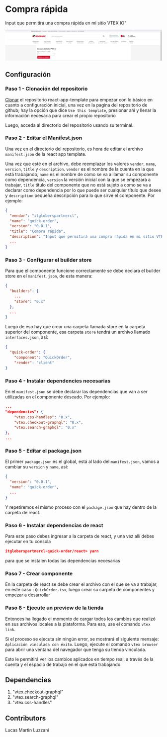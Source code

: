 # Compra rápida

Input que permitirá una compra rápida en mi sitio VTEX IO"

![image](../assets/img/quick-order.jpeg)

## Configuración

### Paso 1 - Clonación del repositorio

[Clonar](https://github.com/vtex-apps/react-app-template) el repositorio react-app-template para empezar con lo básico en cuanto a configuración inicial, una vez en la pagina del repositorio de github; hay la opción que dice `Use this template`, presionar ahí y llenar la información necesaria para crear el propio repositorio

Luego, acceda al directorio del repositorio usando su terminal.

### Paso 2 - Editar el Manifest.json

Una vez en el directorio del repositorio, es hora de editar el archivo `manifest.json` de la react app template.

Una vez que esté en el archivo, debe reemplazar los valores `vendor`, `name`, `version`, `title` y `description`. `vendor` es el nombre de la cuenta en la que está trabajando, `name` es el nombre de como se va a llamar su componente como dependencia, `version` la versión inicial con la que se empezará a trabajar, `title` título del componente que no está sujeto a como se va a declarar como dependencia por lo que puede ser cualquier título que desee y `description` pequeña descripción para lo que sirve el componente. Por ejemplo:

```json
{
  "vendor": "itgloberspartnercl",
  "name": "quick-order",
  "version": "0.0.1",
  "title": "Compra rápida",
  "description": "Input que permitirá una compra rápida en mi sitio VTEX IO",
  ...
}
```

### Paso 3 - Configurar el builder store

Para que el componente funcione correctamente se debe declara el builder store en el `manifest.json`, de esta manera:

```json
{
  "builders": {
    ...
    "store": "0.x"
  },
  ...
}
```

Luego de eso hay que crear una carpeta llamada store en la carpeta superior del componente, esa carpeta `store` tendrá un archivo llamado `interfaces.json`, así:

```json
{
  "quick-order": {                        
    "component": "QuickOrder",           
    "render": "client"                   
}
```

### Paso 4 - Instalar dependencies necesarias

En el `manifest.json` se debe declarar las dependencias que van a ser utilizadas en el componente deseado. Por ejemplo:

```json
...
"dependencies": {
    "vtex.css-handles": "0.x",
    "vtex.checkout-graphql": "0.x",
    "vtex.search-graphql": "0.x"
},
...
```

### Paso 5 - Editar el package.json

El primer `package.json` es el global, está al lado del `manifest.json`, vamos a cambiar su `version` y `name`, así:

```json
{
  "version": "0.0.1",
  "name": "quick-order",
  ...
}
```

Y repetiremos el mismo proceso con el `package.json` que hay dentro de la carpeta de react.

### Paso 6 - Instalar dependencias de react

Para este paso debes ingresar a la carpeta de react, y una vez allí debes ejecutar en tu consola 
```json
itgloberspartnercl-quick-order/react> yarn
```
para que se instalen todas las dependencias necesarias

### Paso 7 - Crear componente

En la carpeta de react se debe crear el archivo con el que se va a trabajar, en este caso : `QuickOrder.tsx`, luego crear su carpeta de componentes y empezar a desarrollar

### Paso 8 - Ejecute un preview de la tienda

Entonces ha llegado el momento de cargar todos los cambios que realizó en sus archivos locales a la plataforma. Para eso, use el comando `vtex link`.

Si el proceso se ejecuta sin ningún error, se mostrará el siguiente mensaje: `Aplicación vinculada con éxito`. Luego, ejecute el comando `vtex browser` para abrir una ventana del navegador que tenga su tienda vinculada.

Esto le permitirá ver los cambios aplicados en tiempo real, a través de la cuenta y el espacio de trabajo en el que está trabajando.

## Dependencies

1. "vtex.checkout-graphql"
2. "vtex.search-graphql"
3. "vtex.css-handles"

## Contributors
Lucas Martin Luzzani